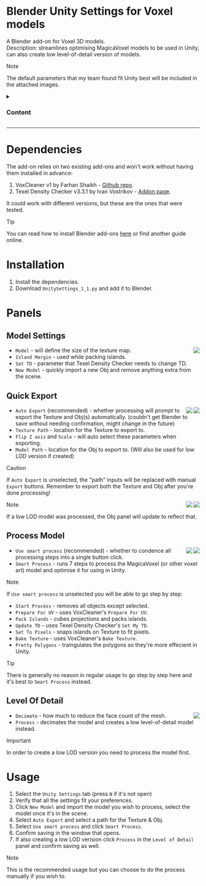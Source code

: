 # Blender Unity Settings for Voxel models

A Blender add-on for Voxel 3D models.<br>
Description: streamlines optimising MagicaVoxel models to be used in Unity, can also create low level-of-detail version of models.<br>

> [!NOTE]
> The default parameters that my team found fit Unity best will be included in the attached images.

<details>
  <summary><h3>Content</h3></summary>

- [Dependencies](#dependencies)
- [Installation](#installation)
- [Panels](#panels)
  - [Model Settings](#model-settings)
  - [Quick Export](#quick-export)
  - [Process Model](#process-model)
  - [Level Of Detail](#level-of-detail)
- [Usage](#usage)

</details>
<hr>

# Dependencies

The add-on relies on two existing add-ons and won't work without having them installed in advance:

1. VoxCleaner v1 by Farhan Shaikh - [Github repo](https://github.com/TheStrokeForge/Vox-Cleaner).
2. Texel Density Checker v3.3.1 by Ivan Vostrikov - [Addon page](https://mrven.gumroad.com/l/CEIOR).

It could work with different versions, but these are the ones that were tested.<br>

> [!TIP]
> You can read how to install Blender add-ons [here](https://docs.blender.org/manual/en/latest/editors/preferences/addons.html) or find another guide online.

# Installation

1. Install the dependencies.
2. Download `UnitySettings_1_1.py` and add it to Blender.

# Panels

## Model Settings

<img align="right" src="https://github.com/ElenaChes/Blender-Unity-Settings-Voxel-models/assets/54331769/820a5141-33e1-4148-b79d-6e7b5fb78f81">

- `Model` - will define the size of the texture map.
- `Island Margin` - used while packing islands.
- `Set TD` - parameter that Texel Density Checker needs to change TD.
- `New Model` - quickly import a new Obj and remove anything extra from the scene.

## Quick Export

<img align="right" src="https://github.com/ElenaChes/Blender-Unity-Settings-Voxel-models/assets/54331769/b09bf240-ab54-456c-a8d1-d6b3d0dbc64e">

<img align="right" src="https://github.com/ElenaChes/Blender-Unity-Settings-Voxel-models/assets/54331769/36854ccf-7124-4b45-a9e8-5c14a38c3a6a">

- `Auto Export` (recommended) - whether processing will prompt to export the Texture and Obj(s) automatically. (couldn't get Blender to save without needing confirmation, might change in the future)
- `Texture Path` - location for the Texture to export to.
- `Flip Z axis` and `Scale` - will auto select these parameters when exporting.
- `Model Path` - location for the Obj to export to. (Will also be used for low LOD version if created)

> [!CAUTION]
> If `Auto Export` is unselected, the "path" inputs will be replaced with manual `Export` buttons. Remember to export both the Texture and Obj after you're done processing!

<img align="right" src="https://github.com/ElenaChes/Blender-Unity-Settings-Voxel-models/assets/54331769/3fcddf60-f5f3-4735-8b52-6a4aeaefe7c6">
<img align="right" src="https://github.com/ElenaChes/Blender-Unity-Settings-Voxel-models/assets/54331769/292dde53-5991-48d8-a19b-88d69fed1281">

> [!NOTE]
> If a low LOD model was processed, the Obj panel will update to reflect that.

## Process Model

<img align="right" src="https://github.com/ElenaChes/Blender-Unity-Settings-Voxel-models/assets/54331769/fb80080e-cd9c-4a2b-a0f1-3e094c6ae97f">

<img align="right" src="https://github.com/ElenaChes/Blender-Unity-Settings-Voxel-models/assets/54331769/fd19a843-5893-4632-8141-2cdb0f94247b">

- `Use smart process` (recommended) - whether to condence all processing steps into a single button click.
- `Smart Process` - runs 7 steps to process the MagicaVoxel (or other voxel art) model and optimise it for using in Unity.

> [!NOTE]
> If `Use smart process` is unselected you will be able to go step by step:
>
> - `Start Process` - removes all objects except selected.
> - `Prepare For UV` - uses VoxCleaner's `Prepare For UV`.
> - `Pack Islands` - cubes projections and packs islands.
> - `Update TD` - uses Texel Density Checker's `Set My TD`.
> - `Set To Pixels` - snaps islands on Texture to fit pixels.
> - `Bake Texture` - uses VoxCleaner's `Bake Texture`.
> - `Pretty Polygons` - traingulates the polygons so they're more effecient in Unity.

> [!TIP]
> There is generally no reason in regular usage to go step by step here and it's best to `Smart Process` instead.

## Level Of Detail

<img align="right" src="https://github.com/ElenaChes/Blender-Unity-Settings-Voxel-models/assets/54331769/5a30fd66-e722-4f7c-a1e1-63fc2ae8babe">

- `Decimate` - how much to reduce the face count of the mesh.
- `Process` - decimates the model and creates a low level-of-detail model instead.

> [!IMPORTANT]
> In order to create a low LOD version you need to process the model first.

# Usage

1. Select the `Unity Settings` tab (press `N` if it's not open)
2. Verify that all the settings fit your preferences.
3. Click `New Model` and import the model you wish to process, select the model once it's in the scene.
4. Select `Auto Export` and select a path for the Texture & Obj.
5. Select `Use smart process` and click `Smart Process`.
6. Confirm saving in the window that opens.
7. If also creating a low LOD verision click `Process` in the `Level of Detail` panel and confirm saving as well.

> [!NOTE]
> This is the recommended usage but you can choose to do the process manually if you wish to.
